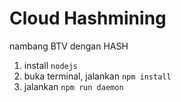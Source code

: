 # Cloud Hashmining
nambang BTV dengan HASH

1. install `nodejs` 
2. buka terminal, jalankan `npm install`  
3. jalankan `npm run daemon`